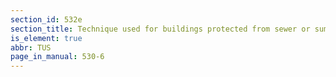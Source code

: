 ```yaml
---
section_id: 532e
section_title: Technique used for buildings protected from sewer or sump backup
is_element: true
abbr: TUS
page_in_manual: 530-6
---
```

